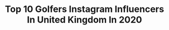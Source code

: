 ---
title: Top 10 Golfers Instagram Influencers In United Kingdom In 2020
description: >-
  Find top golfers Instagram influencers in United Kingdom in 2020. Most popular hashtags: #golf #golflife #golfer #golfswing.
platform: Instagram
hits: 50
text_top: Identify the most popular Instagram influencers on inBeat.
text_bottom: Our database has 50 Instagram influencers like this in United Kingdom for you to collaborate.
profiles:
  - username: "tyrrellhatton"
    fullname: >-
      Tyrrell Hatton
    bio: >-
      Professional Golfer. Love Cars, Playing Xbox & a good, strong cup of tea. #LFC⚽️
    location: "United Kingdom"
    followers: 87133
    engagement: 576
    commentsToLikes: 0.072578
    id: ck0vxry3n0ewt0i19znrsidqb
    verified: true
    hashtags: "#ping, #apgolf, #pgatour, #adidas"
  - username: "haleymoore14"
    fullname: >-
      Haley Moore
    bio: >-
      Professional golfer. Arizona alumn Twitter: HaleyMoore_20. 2020 LPGA Rookie.
    location: "United Kingdom"
    followers: 10463
    engagement: 1063
    commentsToLikes: 0.048504
    id: ck5hmm7efm7vi0i112aep4giq
    verified: false
    hashtags: "#driveon, #teamhay, #titleist, #pxg"
  - username: "adrianotaegui"
    fullname: >-
      Adrian Otaegui
    bio: >-
      Professional Golfer 🏴‍☠️ #elpirata Proudly sponsored by @callawaygolfeu @allaithgroup @mapeiuk @travismathew_eu @eurolan4x4
    location: "United Kingdom"
    followers: 7502
    engagement: 882
    commentsToLikes: 0.068676
    id: ck14kxewjrsu50i19itu0cidb
    verified: false
    hashtags: "#golf, #elpirata, #sport, #golfforgood"
  - username: "fawcett35"
    fullname: >-
      Jamie Fawcett
    bio: >-
      Model/Influencer - Manchester - 🇬🇧 Golfer - 🏌🏾‍♂️ Ex semi pro footballer - ⚽️ photoshoots/collabs - 📸 Enquiries email or DM -📱
    location: "United Kingdom"
    followers: 8475
    engagement: 557
    commentsToLikes: 0.237990
    id: ck5zz42a6b1e30i14s4wr8zfw
    verified: false
    hashtags: "#mensfashion, #streetfashion, #modelfashion, #stayhome"
  - username: "mollielaw123"
    fullname: >-
      Mollie Lawrence❥
    bio: >-
      Professional Golfer @adidasgolf @american_golf @wilsongolfeu All enquiries to matt@reppmedia.com
    location: "United Kingdom"
    followers: 52062
    engagement: 503
    commentsToLikes: 0.026238
    id: ck6ucbmmkenhy0j710c59tfyc
    verified: false
    hashtags: "#instagood, #golfr, #blue, #golflife"
  - username: "bellaangelgolf"
    fullname: >-
      Bella Angel
    bio: >-
      ⛳️British Golfer 🏌🏼‍♀️🇬🇧 📧 Business Inquiries: hello@bellaangelgolf.com 🎁 Use code BELLA for 10% off Glenmuir.com
    location: "United Kingdom"
    followers: 241198
    engagement: 299
    commentsToLikes: 0.016876
    id: ck9hb18pxey9k0j78mgflnvc4
    verified: false
    hashtags: "#golfersofglenmuir, #neverweatherbeaten, #ladiesfirst, #medterrapartner"
  - username: "megan_khang"
    fullname: >-
      Mᴇɢᴀɴ Kʜᴀɴɢ
    bio: >-
      ᵖʳᵒ ᵍᵒˡᶠᵉʳ ˢᵒᵐᵉ ᵈᵃʸˢ
    location: "United Kingdom"
    followers: 6110
    engagement: 925
    commentsToLikes: 0.029617
    id: ck5hmbua1lo9k0i11s1e3udnk
    verified: false
    hashtags: "#darkstormy, #womenempoweringwomen, #blackouttuesday, #alwaysachallenge"
  - username: "migliaus"
    fullname: >-
      Guido Migliozzi
    bio: >-
      Golfer ⛳️🏆🏆 European Tour Player 🇪🇺
    location: "United Kingdom"
    followers: 19824
    engagement: 647
    commentsToLikes: 0.011957
    id: ck6twj9ifsbcn0j71fi2qrunm
    verified: true
    hashtags: "#primeblue, #pizza, #omegamychoice, #haircut"
  - username: "miaellax"
    fullname: >-
      Mia Baker
    bio: >-
      🏌️‍♀️A beginner golfer’s journey ⛳️ Women’s golf fashion 👇🏽 All socials | 📹 YouTube |
    location: "United Kingdom"
    followers: 34056
    engagement: 844
    commentsToLikes: 0.102151
    id: ck8t5edxa9v2b0j78sg7qsev4
    verified: false
    hashtags: "#golfclothing, #golfbabes, #golfbrand, #golfshot"
  - username: "charlotteleathemgolf"
    fullname: >-
      Charlotte Leathem
    bio: >-
      Professional Golfer ⛳️ @peter.jones911 @crosssportswear 👚 @simondysongolf @wearegravityfit @titleistukireland 🙌🏼
    location: "United Kingdom"
    followers: 5217
    engagement: 475
    commentsToLikes: 0.022549
    id: ck5qe415tylwf0i116wyxhfpi
    verified: false
    hashtags: "#covid19, #golf, #girlswhogolf, #goals"
---